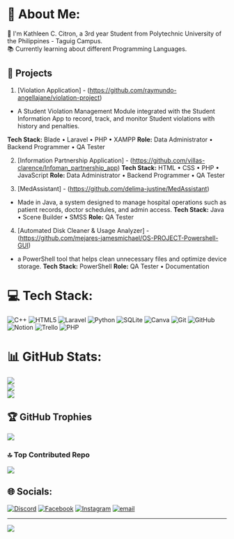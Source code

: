# 💫 About Me:
👋 I'm Kathleen C. Citron, a 3rd year Student from Polytechnic University of the Philippines - Taguig Campus.<br> 📚 Currently learning about different Programming Languages.<br>

## 📄 Projects

1. [Violation Application] - (https://github.com/raymundo-angellajane/violation-project)
- A Student Violation Management Module integrated with the Student Information App to record, track, and monitor Student violations with history and penalties.

**Tech Stack:** Blade • Laravel • PHP • XAMPP 
**Role:** Data Administrator • Backend Programmer • QA Tester

2. [Information Partnership Application] - (https://github.com/villas-clarence/Infoman_partnership_app)
**Tech Stack:** HTML • CSS • PHP • JavaScript
**Role:** Data Administrator • Backend Programmer • QA Tester

3. [MedAssistant] - (https://github.com/delima-justine/MedAssistant)
- Made in Java, a system designed to manage hospital operations such as patient records, doctor schedules, and admin access.
**Tech Stack:** Java • Scene Builder • SMSS
**Role:** QA Tester

4. [Automated Disk Cleaner & Usage Analyzer] - (https://github.com/mejares-jamesmichael/OS-PROJECT-Powershell-GUI)
- a PowerShell tool that helps clean unnecessary files and optimize device storage.
**Tech Stack:** PowerShell
**Role:** QA Tester • Documentation


# 💻 Tech Stack:
![C++](https://img.shields.io/badge/c++-%2300599C.svg?style=for-the-badge&logo=c%2B%2B&logoColor=white) ![HTML5](https://img.shields.io/badge/html5-%23E34F26.svg?style=for-the-badge&logo=html5&logoColor=white) ![Laravel](https://img.shields.io/badge/laravel-%23FF2D20.svg?style=for-the-badge&logo=laravel&logoColor=white) ![Python](https://img.shields.io/badge/python-3670A0?style=for-the-badge&logo=python&logoColor=ffdd54) ![SQLite](https://img.shields.io/badge/sqlite-%2307405e.svg?style=for-the-badge&logo=sqlite&logoColor=white) ![Canva](https://img.shields.io/badge/Canva-%2300C4CC.svg?style=for-the-badge&logo=Canva&logoColor=white) ![Git](https://img.shields.io/badge/git-%23F05033.svg?style=for-the-badge&logo=git&logoColor=white) ![GitHub](https://img.shields.io/badge/github-%23121011.svg?style=for-the-badge&logo=github&logoColor=white) ![Notion](https://img.shields.io/badge/Notion-%23000000.svg?style=for-the-badge&logo=notion&logoColor=white) ![Trello](https://img.shields.io/badge/Trello-%23026AA7.svg?style=for-the-badge&logo=Trello&logoColor=white) ![PHP](https://img.shields.io/badge/php-%23777BB4.svg?style=for-the-badge&logo=php&logoColor=white)

# 📊 GitHub Stats:
![](https://github-readme-stats.vercel.app/api?username=citron-kathleen&theme=dark&hide_border=false&include_all_commits=false&count_private=false)<br/>
![](https://nirzak-streak-stats.vercel.app/?user=citron-kathleen&theme=dark&hide_border=false)<br/>
![](https://github-readme-stats.vercel.app/api/top-langs/?username=citron-kathleen&theme=dark&hide_border=false&include_all_commits=false&count_private=false&layout=compact)

## 🏆 GitHub Trophies
![](https://github-profile-trophy.vercel.app/?username=citron-kathleen&theme=radical&no-frame=false&no-bg=true&margin-w=4)

### 🔝 Top Contributed Repo
![](https://github-contributor-stats.vercel.app/api?username=citron-kathleen&limit=5&theme=dark&combine_all_yearly_contributions=true)

## 🌐 Socials:
[![Discord](https://img.shields.io/badge/Discord-%237289DA.svg?logo=discord&logoColor=white)](https://discord.gg/https://open.spotify.com/user/31qf4dd4vj35xqimb5ps74biynbm?si=ea53714effed490b) [![Facebook](https://img.shields.io/badge/Facebook-%231877F2.svg?logo=Facebook&logoColor=white)](https://facebook.com/https://www.facebook.com/kath.citron/) [![Instagram](https://img.shields.io/badge/Instagram-%23E4405F.svg?logo=Instagram&logoColor=white)](https://instagram.com/https://www.instagram.com/kathcitron_/) [![email](https://img.shields.io/badge/Email-D14836?logo=gmail&logoColor=white)](mailto:kccitron@gmail.com) 

---
[![](https://visitcount.itsvg.in/api?id=citron-kathleen&icon=0&color=0)](https://visitcount.itsvg.in)
